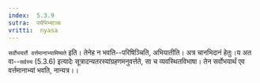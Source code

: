 ```yaml
---
index:  5.3.9
sutra:  पर्यभिभ्याञ्च
vritti:  nyasa
---
```


`सर्वोभयार्ते वर्त्तमानाभ्यामिष्यते` इति। तेनेह न भवति--परिषिञ्चिति, अभियातीति। अत्र चानभिदानं हेतुः।य अत वा--`सर्वस्य` (5.3.6) इत्यादेः सूत्रादन्यतरस्यांग्रहणमनुवर्त्तते, सा च व्यवस्थितविभाषा। तेन सर्वोभयार्थं एव वर्त्तमानाभ्यां भवति, नान्यत्र।।

